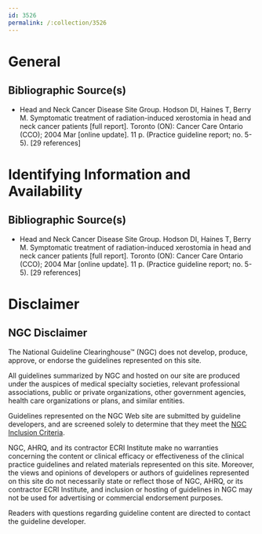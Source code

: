 ```yaml
---
id: 3526
permalink: /:collection/3526
---
```


# General

## Bibliographic Source(s)

- Head and Neck Cancer Disease Site Group. Hodson DI, Haines T, Berry M. Symptomatic treatment of radiation-induced xerostomia in head and neck cancer patients [full report]. Toronto (ON): Cancer Care Ontario (CCO); 2004 Mar [online update]. 11 p. (Practice guideline report; no. 5-5). [29 references]

# Identifying Information and Availability

## Bibliographic Source(s)

- Head and Neck Cancer Disease Site Group. Hodson DI, Haines T, Berry M. Symptomatic treatment of radiation-induced xerostomia in head and neck cancer patients [full report]. Toronto (ON): Cancer Care Ontario (CCO); 2004 Mar [online update]. 11 p. (Practice guideline report; no. 5-5). [29 references]

# Disclaimer

## NGC Disclaimer

The National Guideline Clearinghouse™ (NGC) does not develop, produce, approve, or endorse the guidelines represented on this site.

All guidelines summarized by NGC and hosted on our site are produced under the auspices of medical specialty societies, relevant professional associations, public or private organizations, other government agencies, health care organizations or plans, and similar entities.

Guidelines represented on the NGC Web site are submitted by guideline developers, and are screened solely to determine that they meet the [NGC Inclusion Criteria](/help-and-about/summaries/inclusion-criteria).

NGC, AHRQ, and its contractor ECRI Institute make no warranties concerning the content or clinical efficacy or effectiveness of the clinical practice guidelines and related materials represented on this site. Moreover, the views and opinions of developers or authors of guidelines represented on this site do not necessarily state or reflect those of NGC, AHRQ, or its contractor ECRI Institute, and inclusion or hosting of guidelines in NGC may not be used for advertising or commercial endorsement purposes.

Readers with questions regarding guideline content are directed to contact the guideline developer.

